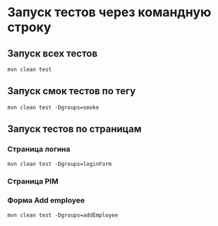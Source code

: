 # Запуск тестов через командную строку

## Запуск всех тестов
`mvn clean test`

## Запуск смок тестов по тегу
`mvn clean test -Dgroups=smoke`

## Запуск тестов по страницам
### Страница логина
`mvn clean test -Dgroups=loginForm`
### Страница PIM

### Форма Add employee
`mvn clean test -Dgroups=addEmployee`